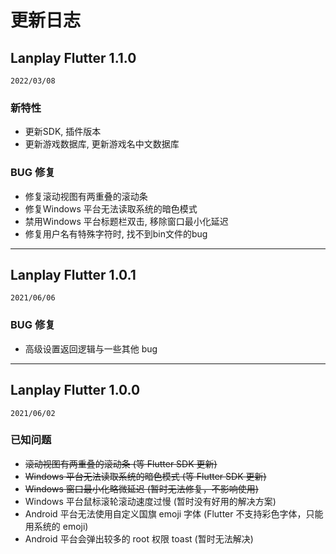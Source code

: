 ﻿# 更新日志

## Lanplay Flutter 1.1.0

`2022/03/08`

### **新特性**

- 更新SDK, 插件版本
- 更新游戏数据库, 更新游戏名中文数据库

### **BUG 修复**

- 修复滚动视图有两重叠的滚动条
- 修复Windows 平台无法读取系统的暗色模式
- 禁用Windows 平台标题栏双击, 移除窗口最小化延迟
- 修复用户名有特殊字符时, 找不到bin文件的bug

---


## Lanplay Flutter 1.0.1

`2021/06/06`

<!-- ### **新特性** -->

### **BUG 修复**

- 高级设置返回逻辑与一些其他 bug

---

## Lanplay Flutter 1.0.0

`2021/06/02`

<!-- ### **新特性** -->

<!-- ### **BUG 修复** -->

### **已知问题**

- ~~滚动视图有两重叠的滚动条 (等 Flutter SDK 更新)~~
- ~~Windows 平台无法读取系统的暗色模式 (等 Flutter SDK 更新)~~
- ~~Windows 窗口最小化略微延迟 (暂时无法修复，不影响使用)~~
- Windows 平台鼠标滚轮滚动速度过慢 (暂时没有好用的解决方案)
- Android 平台无法使用自定义国旗 emoji 字体 (Flutter 不支持彩色字体，只能用系统的 emoji)
- Android 平台会弹出较多的 root 权限 toast (暂时无法解决)
